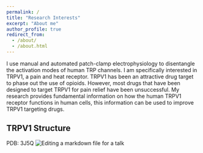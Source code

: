 ```yaml
---
permalink: /
title: "Research Interests"
excerpt: "About me"
author_profile: true
redirect_from: 
  - /about/
  - /about.html
---
```


I use manual and automated patch-clamp electrophysiology to disentangle the activation modes of human TRP channels. I am specifically interested in TRPV1, a pain and heat receptor. TRPV1 has been an attractive drug target to phase out the use of opioids. However, most drugs that have been designed to target TRPV1 for pain relief have been unsuccessful. My research provides fundamental information on how the human TRPV1 receptor functions in human cells, this information can be used to improve TRPV1 targeting drugs.

TRPV1 Structure
------

PDB: 3J5Q
![Editing a markdown file for a talk](0000_gray_Pymol_croped.png)
